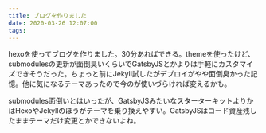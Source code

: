 ```yaml
---
title: ブログを作りました
date: 2020-03-26 12:07:00
tags:
---
```


hexoを使ってブログを作りました。30分あればできる。themeを使ったけど、submodulesの更新が面倒臭いくらいでGatsbyJSとかよりは手軽にカスタマイズできそうだった。ちょっと前にJekyll試したがデプロイがやや面倒臭かった記憶。他に気になるテーマあったので今のが使いづらければ変えるかも。

submodules面倒いとはいったが、GatsbyJSみたいなスターターキットよりかはHexoやJekyllのほうがテーマを乗り換えやすい。GatsbyJSはコード資産残したままテーマだけ変更とかできないよね。